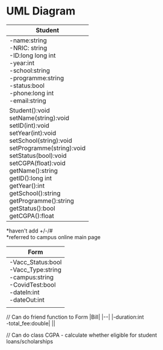 # UML Diagram

|Student|
|--|
|-name:string <br> -NRIC: string <br> -ID:long long int <br> -year:int <br> -school:string <br> -programme:string <br> -status:bool <br> -phone:long int <br> -email:string|
|Student():void<br>setName(string):void<br>setID(int):void<br>setYear(int):void<br>setSchool(string):void<br>setProgramme(string):void<br>setStatus(bool):void<br>setCGPA(float):void<br>getName():string<br>getID():long int<br>getYear():int<br>getSchool():string<br>getProgramme():string<br>getStatus():bool<br>getCGPA():float|

*haven't add +/-/# <br>
*referred to campus online main page

|Form|
|--|
|-Vacc_Status:bool <br> -Vacc_Type:string <br> -campus:string <br> -CovidTest:bool <br> -dateIn:int <br> -dateOut:int|
||


// Can do friend function to Form
|Bill|
|--|
|-duration:int <br> -total_fee:double|
||


// Can do class CGPA - calculate whether eligible for student loans/scholarships
